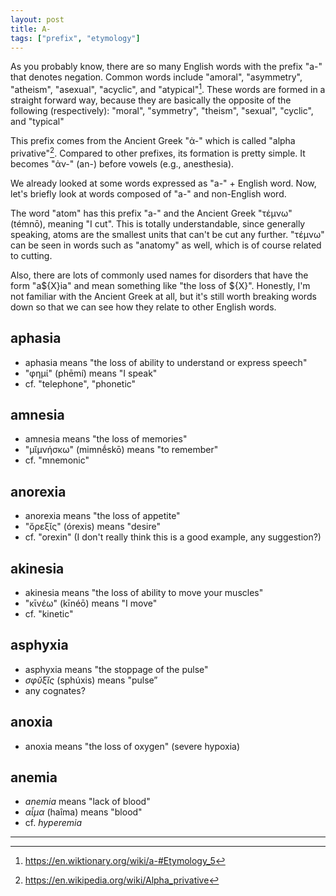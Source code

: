 ```yaml
---
layout: post
title: A-
tags: ["prefix", "etymology"]
---
```


As you probably know, there are so many English words with the prefix "a-" that denotes negation.
Common words include "amoral", "asymmetry", "atheism", "asexual", "acyclic", and "atypical"[^wik-a].
These words are formed in a straight forward way, because they are basically the opposite of the following (respectively):
"moral", "symmetry", "theism", "sexual", "cyclic", and "typical"

This prefix comes from the Ancient Greek "ἀ-" which is called "alpha privative"[^wiki-alpha-privative].
Compared to other prefixes, its formation is pretty simple.
It becomes "ἀν-" (an-) before vowels (e.g., anesthesia).

We already looked at some words expressed as "a-" + English word.
Now, let's briefly look at words composed of "a-" and non-English word.

The word "atom" has this prefix "a-" and the Ancient Greek "τέμνω" (témnō), meaning "I cut".
This is totally understandable, since generally speaking, atoms are the smallest units that can't be cut any further.
"τέμνω" can be seen in words such as "anatomy" as well, which is of course related to cutting.

Also, there are lots of commonly used names for disorders that have the form "a${X}ia" and mean something like "the loss of ${X}".
Honestly, I'm not familiar with the Ancient Greek at all, but it's still worth breaking words down so that we can see how they relate to other English words.

## aphasia
- aphasia means "the loss of ability to understand or express speech"
- "φημί" (phēmí) means "I speak"
- cf. "telephone", "phonetic"

## amnesia 
- amnesia means "the loss of memories"
- "μῐμνήσκω" (mimnḗskō) means "to remember"
- cf. "mnemonic"

## anorexia
- anorexia means "the loss of appetite"
- "ὄρεξῐς" (órexis) means "desire"
- cf. "orexin" (I don't really think this is a good example, any suggestion?)

## akinesia
- akinesia means "the loss of ability to move your muscles"
- "κῑνέω" (kīnéō) means "I move"
- cf. "kinetic"

## asphyxia
- asphyxia means "the stoppage of the pulse"
- *σφῠ́ξῐς* (sphúxis) means "pulse”
- any cognates?

## anoxia
- anoxia means "the loss of oxygen" (severe hypoxia)

## anemia
- *anemia* means "lack of blood"
- *αἷμα* (haîma) means "blood"
- cf. *hyperemia*

---

[^wik-a]: <https://en.wiktionary.org/wiki/a-#Etymology_5>
[^wiki-alpha-privative]: <https://en.wikipedia.org/wiki/Alpha_privative>
